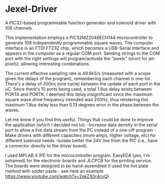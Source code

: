 # Jexel-Driver
A PIC32-based programmable function generator and solenoid driver with 108 channels. 

This implementation employs a PIC32MZ2048ECH144 microcontroller to generate 108 independently programmable square waves. The computer interface is an FTDI FT232 chip, which becomes a USB-Serial interface and appears in the computer as a regular COM port. Sending strings to the COM port with the right settings will program/activate the "jexels" (short for jet-pixels), allowing interesting combinations. 

The current effective sampling rate is 49.8kS/s (measured with a scope given the delays of the program), remembering each channel is one-bit. There's a delay of 200ns (one cycle) between the update of each port in the uC. Since there's 10 ports being used, a total 1.8us delay exists between PORTA and PORTK. I deemed this delay insignificant since the maximum square wave drive frequency intended was 200Hz, thus rendering this maximum 1.8us delay less than 0.13 degrees error in the phase between the waves.

Let me know if you find this useful. Things that could be done to improve the application (which I decided not to):
-Increase data density in the serial port to allow a live data stream from the PC instead of a one-off program
-Make drivers with different capacities (more amps, higher voltage, etc) for different solenoid needs
-Isolate better the 24V line from the PIC (i.e., have a connector directly to the driver board).

I used MPLAB X IPE for the microcontroller program. EasyEDA (yes, I'm ashamed) for the electronic boards and JLCPCB for the printing service. The boards were designed to be hand-assembled (I used the hot plate method with solder paste - see here an example https://www.youtube.com/watch?v=2gkZX0r4cvQ). 
